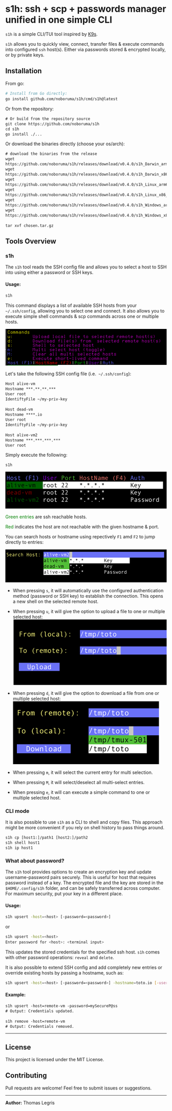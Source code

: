 # s1h: ssh + scp + passwords manager unified in one simple CLI

`s1h` is a simple CLI/TUI tool inspired by [K9s](https://github.com/derailed/k9s).

`s1h` allows you to quickly view, connect, transfer files & execute commands into configured `ssh` host(s). Either via passwords stored & encrypted locally, or by private keys.

## Installation

From go:
```sh
# Install from Go directly:
go install github.com/noboruma/s1h/cmd/s1h@latest

```
Or from the repository:
```
# Or build from the repository source
git clone https://github.com/noboruma/s1h
cd s1h
go install ./...
```

Or download the binaries directly (choose your os/arch):

```
# download the binaries from the release
wget https://github.com/noboruma/s1h/releases/download/v0.4.0/s1h_Darwin_arm64.tar.gz
wget https://github.com/noboruma/s1h/releases/download/v0.4.0/s1h_Darwin_x86_64.tar.gz
wget https://github.com/noboruma/s1h/releases/download/v0.4.0/s1h_Linux_arm64.tar.gz
wget https://github.com/noboruma/s1h/releases/download/v0.4.0/s1h_Linux_x86_64.tar.gz
wget https://github.com/noboruma/s1h/releases/download/v0.4.0/s1h_Windows_arm64.zip
wget https://github.com/noboruma/s1h/releases/download/v0.4.0/s1h_Windows_x86_64.zip

tar xvf chosen.tar.gz
```

## Tools Overview

### s1h

The `s1h` tool reads the SSH config file and allows you to select a host to SSH into using either a password or SSH keys.

#### Usage:

```sh
s1h
```
This command displays a list of available SSH hosts from your `~/.ssh/config`, allowing you to select one and connect. It also allows you to execute simple shell commands & scp commands across one or multiple hosts.

![main header](.github/assets/header.png)

Let's take the following SSH config file (i.e.` ~/.ssh/config`):
```
Host alive-vm
Hostname ***.**.**.***
User root
IdentiftyFile ~/my-priv-key

Host dead-vm
Hostname ****.io
User root
IdentiftyFile ~/my-priv-key

Host alive-vm2
Hostname ***.***.***.***
User root
```
Simply execute the following:
```
s1h
```
![main output](.github/assets/main.png)

<span style="color:green">Green entries</span> are ssh reachable hosts.

<span style="color:green">Red</span> indicates the host are not reachable with the given hostname & port.

You can search hosts or hostname using repectively `F1` amd `F2` to jump directly to entries:

![main output](.github/assets/search.png)

- When pressing `s`, it will automatically use the configured authentication method (password or SSH key) to establish the connection. This opens a new shell on the selected remote host.

- When pressing `u`, it will give the option to upload a file to one or multiple selected host:
![main output](.github/assets/upload.png)

- When pressing `d`, it will give the option to download a file from one or multiple selected host:
![main output](.github/assets/download.png)

- When pressing `m`, it will select the current entry for multi selection.

- When pressing `M`, it will select/deselect all multi-select entries.

- When pressing `e`, it will can execute a simple command to one or multiple selected host.

### CLI mode

It is also possible to use `s1h` as a CLI to shell and copy files.
This approach might be more convenient if you rely on shell history to pass things around.
```
s1h cp [host1:]/path1 [host2:]/path2
s1h shell host1
s1h ip host1
```

### What about password?

The `s1h` tool provides options to create an encryption key and update username-password pairs securely.
This is useful for host that requires password instead of a key.
The encrypted file and the key are stored in the `$HOME/.config/s1h` folder, and can be safely transferred across computer. For maximum security, put your key in a different place.

#### Usage:

```sh
s1h upsert -host=<host> [-password=<password>]
```
or
```sh
s1h upsert -host=<host>
Enter password for <host>: <terminal input>
```
This updates the stored credentials for the specified ssh host.
`s1h` comes with other password operations: `reveal` and `delete`.

It is also possible to extend SSH config and add completely new entries or override existing hosts by passing a hostname, such as:
```sh
s1h upsert -host=<host> [-password=<password>] -hostname=toto.io [-user=root] [-port=22]
```

#### Example:

```
s1h upsert -host=remote-vm -password=mySecureP@ss
# Output: Credentials updated.

s1h remove -host=remote-vm
# Output: Credentials removed.
```

---

## License

This project is licensed under the MIT License.

## Contributing

Pull requests are welcome! Feel free to submit issues or suggestions.

---

**Author:** Thomas Legris


